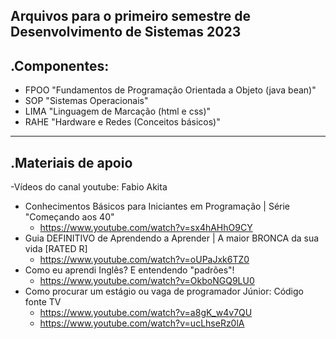 Arquivos para o primeiro semestre de Desenvolvimento de Sistemas 2023
--------------
.Componentes:
--------------
- FPOO "Fundamentos de Programação Orientada a Objeto (java bean)"
- SOP "Sistemas Operacionais"
- LIMA "Linguagem de Marcação (html e css)"
- RAHE "Hardware e Redes (Conceitos básicos)"
--------------
.Materiais de apoio
--------------
-Vídeos do canal youtube: Fabio Akita
- Conhecimentos Básicos para Iniciantes em Programação | Série "Começando aos 40"
	- https://www.youtube.com/watch?v=sx4hAHhO9CY
- Guia DEFINITIVO de Aprendendo a Aprender | A maior BRONCA da sua vida [RATED R]
	- https://www.youtube.com/watch?v=oUPaJxk6TZ0
- Como eu aprendi Inglês? E entendendo "padrões"!
	- https://www.youtube.com/watch?v=OkboNGQ9LU0
- Como procurar um estágio ou vaga de programador Júnior: Código fonte TV
	- https://www.youtube.com/watch?v=a8gK_w4v7QU
	- https://www.youtube.com/watch?v=ucLhseRz0lA
